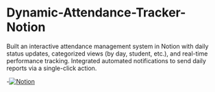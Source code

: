 # Dynamic-Attendance-Tracker-Notion
Built an interactive attendance management system in Notion with daily status updates, categorized views (by day, student, etc.), and real-time performance tracking. Integrated automated notifications to send daily reports via a single-click action.

-[![Notion](https://img.shields.io/badge/-Notion-000?logo=notion&logoColor=white)](https://www.notion.so/Attendance-Sheet-1c0ddcf4b89980f59abad80090850c10?pvs=4)
